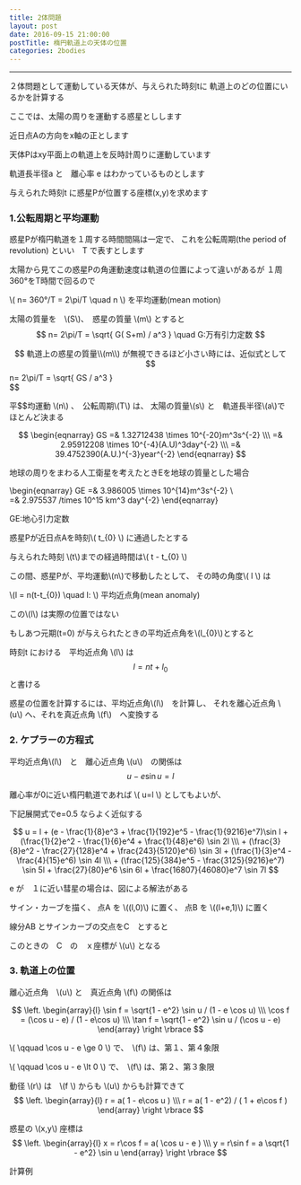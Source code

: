 ```yaml
---
title: 2体問題
layout: post
date: 2016-09-15 21:00:00
postTitle: 楕円軌道上の天体の位置
categories: 2bodies
---
```


-------

２体問題として運動している天体が、与えられた時刻tに
軌道上のどの位置にいるかを計算する

ここでは、太陽の周りを運動する惑星としします

近日点Aの方向をx軸の正とします

天体Pはxy平面上の軌道上を反時計周りに運動しています

軌道長半径a と　離心率 e はわかっているものとします

与えられた時刻t に惑星Pが位置する座標(x,y)を求めます

<div id="svg01"></div>

### 1.公転周期と平均運動

惑星Pが楕円軌道を１周する時間間隔は一定で、
これを公転周期(the period of revolution) といい　T で表すとします

太陽から見てこの惑星Pの角運動速度は軌道の位置によって違いがあるが
１周360°をT時間で回るので

\\( n= 360°/T = 2\pi/T  \quad n \\) を平均運動(mean motion)  

太陽の質量を　\\(S\\)、　惑星の質量 \\(m\\) とすると
$$
n= 2\pi/T = \sqrt{ G( S+m) / a^3 } \quad G:万有引力定数
$$

$$
軌道上の惑星の質量\\(m\\) が無視できるほど小さい時には、近似式として
$$
n=  2\pi/T = \sqrt{ GS / a^3 }      
$$

平$$均運動 \\(n\\) 、　公転周期\\(T\\) は、
太陽の質量\\(s\\) と　軌道長半径\\(a\\)でほとんど決まる

$$
\begin{eqnarray}
GS =& 1.32712438 \times 10^{-20}m^3s^{-2} \\\
   =& 2.95912208 \times 10^{-4}(A.U)^3day^{-2} \\\
   =& 39.4752390(A.U.)^{-3}year^{-2}
\end{eqnarray}
$$

地球の周りをまわる人工衛星を考えたときEを地球の質量とした場合

\begin{eqnarray}
GE =& 3.986005 \times 10^{14}m^3s^{-2} \\\
   =& 2.975537 /times 10^15 km^3 day^{-2}
\end{eqnarray}

GE:地心引力定数

惑星Pが近日点Aを時刻\\( t_{0} \\)  に通過したとする

与えられた時刻 \\(t\\)までの経過時間は\\( t - t_{0} \\)

この間、惑星Pが、平均運動\\(n\\)で移動したとして、
その時の角度\\( l \\) は

\\(l = n(t-t_{0}) \quad l: \\) 平均近点角(mean anomaly)

この\\(l\\)  は実際の位置ではない

もしあつ元期(t=0) が与えられたときの平均近点角を\\(l_{0}\\)とすると

時刻t における　平均近点角 \\(l\\) は
$$
l = nt + l_{0}
$$
と書ける

惑星の位置を計算するには、平均近点角\\(l\\)　を計算し、
それを離心近点角 \\(u\\) へ、それを真近点角 \\(f\\)　へ変換する

### 2. ケプラーの方程式

平均近点角\\(l\\)　と　離心近点角 \\(u\\)　の関係は
$$
u - e \sin u = l
$$

離心率が0に近い楕円軌道であれば \\( u=l \\) としてもよいが、

下記展開式でe=0.5 ならよく近似する

$$
u = l + (e - \frac{1}{8}e^3 + \frac{1}{192}e^5 - \frac{1}{9216}e^7)\sin l 
      + (\frac{1}{2}e^2 - \frac{1}{6}e^4 + \frac{1}{48}e^6) \sin 2l \\\
      + (\frac{3}{8}e^2 - \frac{27}{128}e^4 + \frac{243}{5120}e^6) \sin 3l
      + (\frac{1}{3}e^4 - \frac{4}{15}e^6) \sin 4l \\\
      + (\frac{125}{384}e^5 - \frac{3125}{9216}e^7) \sin 5l 
      + \frac{27}{80}e^6 \sin 6l
      + \frac{16807}{46080}e^7 \sin 7l
$$

e が　１に近い彗星の場合は、図による解法がある

<div id="svg02"></div>

サイン・カーブを描く、
点A を \\((l,0)\\) に置く、
点B を \\((l+e,1)\\) に置く

線分AB とサインカーブの交点をC　とすると

このときの　C　の　ｘ座標が \\(u\\) となる

### 3. 軌道上の位置

離心近点角　\\(u\\) と　真近点角 \\(f\\) の関係は

$$
\left.
\begin{array}{l}
\sin f = \sqrt{1 - e^2} \sin u / (1 - e \cos u) \\\
\cos f = (\cos u - e) / (1 - e\cos u) \\\
\tan f = \sqrt{1 - e^2} \sin u / (\cos u - e)
\end{array}
\right
\rbrace
$$

\\( \qquad \cos u - e \ge 0 \\) で、　\\(f\\) は、第１、第４象限

\\( \qquad \cos u - e \lt 0 \\) で、　\\(f\\) は、第２、第３象限

動径 \\(r\\) は　\\(f \\) からも \\(u\\) からも計算できて
$$
\left.
\begin{array}{l}
r = a( 1 - e\cos u ) \\\
r = a( 1 - e^2) / ( 1 + e\cos f )
\end{array}
\right
\rbrace
$$

惑星の \\(x,y\\) 座標は
$$
\left.
\begin{array}{l}
x = r\cos f = a( \cos u - e ) \\\
y = r\sin f = a \sqrt{1 - e^2} \sin u
\end{array}
\right
\rbrace
$$

<label class="label label-info">計算例</label>



<script src="//code.jquery.com/jquery-1.11.3.js"></script>
<script src="{{site.url}}/js/three.js"></script>
<script src="{{site.url}}/js/celestial-calc.js"></script>
<script src="https://dl.dropboxusercontent.com/u/3587259/Code/Threejs/OrbitControls.js"></script>
<script src="http://d3js.org/d3.v3.js"></script>
<script src="{{site.url}}/js/d3draws.js"></script>
<script type="text/javascript" src="http://cdn.mathjax.org/mathjax/latest/MathJax.js?config=TeX-AMS-MML_SVG"></script>
<script src="https://cdn.rawgit.com/google/code-prettify/master/loader/run_prettify.js?skin=sons-of-obsidian"></script>
<script type="text/javascript">
var $window = $(window)
  // make code pretty
  $('pre').addClass('prettyprint');
  $('pre').css({"background":"#111",
                 "font-size":"1.05em",
                    "border":"0px"}
                );
  $('code').css({"font-size":"1.05em","color":"#f00"});
  $('canvas').css({"background":"#fff"});

var height = 600,
    width  = 700;
var pi2 = Math.PI * 2;
var pi = Math.PI;
var aDegree = Math.PI / 180;
var decStep = Math.PI / 18;

var xScale = d3.scale.linear()
               .domain([-width/2,width/2])
               .range([0,width]);
var yScale = d3.scale.linear()
               .domain([0,height])
               .range([height/2,-height/2]);


var svg01 = d3.select("#svg01")
              .append("svg")               
              .attr("height",height)
              .attr("width",width)
              .style("background","#000");

var svg02 = d3.select("#svg02")
              .append("svg")               
              .attr("height",height)
              .attr("width",width)
              .style("background","#000");

var ellipseData01 = [
{"cx":0,"cy":0,"rx":250,"ry":250,"stroke":"#0f0","fillColor":"none"},
//{"cx":0,"cy":0,"rx":250,"ry":200,"stroke":"#fff","fillColor":"none"} 
];

drawEllipse(svg01,ellipseData01,xScale,yScale);            

// ellipse 
pathData01 = []; 
pathAttrs01 = {"stroke":"#fff","fillColor":"none"}; 

var e = 0.60;
var f = 250 *e;
for (var i=0; i<pi2; i+=aDegree){
  var r = 250* (1 - e*e) / ( 1 + e * Math.cos(i) );
  var x = r * Math.cos(i) + e*250;
  var y = r * Math.sin(i);
  pathData01.push( new Point(x,y) );
}

drawPath(svg01,pathData01,pathAttrs01,xScale,yScale);

// line a 
pathData01 = []; 
for (var i=0; i<180; i++){
  var x = i;
  var theta_ = aDegree*i;
  var y = 20 * Math.sin(theta_) ;
  pathData01.push( new Point(x,y) );
}

var xScale011 = d3.scale.linear()
               .domain([0,180])
               .range([100,350]);

drawPath(svg01,pathData01,pathAttrs01,xScale011,yScale);



var theta = aDegree * 109;
var r = 250* (1 - e*e) / ( 1 + e * Math.cos(theta) );
var x = r * Math.cos(theta) + e*250;
var y = r * Math.sin(theta);

var lineData01 = [
{"x1":0,"y1":0,
 "x2":250*Math.cos(aDegree*70),"y2":250*Math.sin(aDegree*70),
 "stroke":"#fff"},
{"x1":250*Math.cos(aDegree*70),"y1":0,
 "x2":250*Math.cos(aDegree*70),"y2":250*Math.sin(aDegree*70),
 "stroke":"#fff"},
{"x1":250*e,"y1":0,"x2":x,"y2":y,
 "stroke":"#fff"}

];    
drawLine(svg01,lineData01,xScale,yScale);

circleData01 = [
{"cx":0,"cy":0,"r":4,"stroke":"#fff","fillColor":"#fff"},
{"cx":f,"cy":0,"r":4,"stroke":"#fff","fillColor":"#fff"},
{"cx":250,"cy":0,"r":4,"stroke":"#fff","fillColor":"#fff"},
{"cx":x,"cy":y,"r":4,"stroke":"#fff","fillColor":"#fff"},
{"cx":0,"cy":-200,"r":4,"stroke":"#fff","fillColor":"#fff"},
{"cx":0,"cy":200,"r":4,"stroke":"#fff","fillColor":"#fff"},
];

drawCircle(svg01,circleData01,xScale,yScale);

var mathData01 = [
{"x":5,"y":30,"text":"O","fontSize":16},
{"x":255,"y":30,"text":"A","fontSize":16},
{"x":f,"y":30,"text":"S","fontSize":16},
{"x":250*Math.cos(aDegree*70)+5,"y":240,"text":"P(x,y)","fontSize":16},
{"x":-125,"y":70,"text":"a","fontSize":16},
{"x":f-9,"y":130,"text":"r","fontSize":16},
{"x":f+5,"y":75,"text":"$$f$$","fontSize":16},
{"x":30,"y":70,"text":"u","fontSize":16},
{"x":320,"y":65,"text":"$$x$$","fontSize":16},
{"x":f+5,"y":340,"text":"$$y$$","fontSize":16},

];
    
drawMathjax(svg01,mathData01,xScale,yScale);

// line r
pathData01 = [
  {"x":250*Math.cos(aDegree*70),"y":y},
  {"x":f-55,"y":175},
  {"x":f-40,"y":150},
  {"x":f-18,"y":100},
  {"x":f-10,"y":75},
  {"x":f -5,"y":50},
  {"x":250*e,"y":0},
];
pathAttrs011 = {"stroke":"#fff","fillColor":"none","interpolate":"basis"}; 

drawPath(svg01,pathData01,pathAttrs011,xScale,yScale);

var vecData01 = [
{"x1":80,"y1":200,"angles":170,"length":60,"stroke":"#fff"},
{"x1":-270,"y1":0,"angles":0,"length":580,"stroke":"#fff"},
{"x1":f,"y1":-280,"angles":90,"length":560,"stroke":"#fff"},
];    

drawVectorA(svg01,vecData01,xScale,yScale);

/**  ケプラーの方程式　図による解法　**/

var xScale02 = d3.scale.linear()
               .domain([-aDegree*10,aDegree*380])
               .range([0,width]);
var yScale02 = d3.scale.linear()
               .domain([1.2,-1.2])
               .range([0,height]);

var l = aDegree * 130;
var e = 0.8;

var u = 0;
for (var i= 0; i< pi2; i+=aDegree/3600){

  if (Math.floor(Math.sin(i)*100000)==Math.floor((i-l)/e*100000)){
    u = i;
    break;
  }

}


// x,y axis
var vecData02 = [
{"x1":0,"y1":0,"angles":0,"length":aDegree*370,"stroke":"#fff"},
{"x1":0,"y1":-1.1,"angles":90,"length":2.2,"stroke":"#fff"},
];    
drawVectorA(svg02,vecData02,xScale02,yScale02);

// 
var vecData021 = [
{"x1":0,"y1":Math.sin(u),"x2":u,"y2":Math.sin(u),"stroke":"#fff"},
{"x1":0,"y1":0.1,"x2":l,"y2":0.1,"stroke":"#fff"},
// e 
{"x1":l,"y1":-0.18,"x2":l+e,"y2":-0.18,"stroke":"#fff"},
];    
drawVectorW(svg02,vecData021,xScale02,yScale02);

// sine curve
var sineData02 = [];
for (var i = 0; i < pi2; i+=aDegree) {
  var y = Math.sin(i);
  sineData02.push( new Point(i,y));
};
drawPath(svg02,sineData02,pathAttrs01,xScale02,yScale02);


// lines
var lineData02 = [
// y=1
{"x1":0,"y1":1,"x2":aDegree*370,"y2":1,"stroke":"#fff"},
// y=-1
{"x1":0,"y1":-1,"x2":aDegree*370,"y2":-1,"stroke":"#fff"},
// A-B
{"x1":l,"y1":0,"x2":l+e,"y2":1,"stroke":"#fff"},
// l
{"x1":l,"y1":0.15,"x2":l,"y2":-0.2,"stroke":"#fff"},
// B-
{"x1":l+e,"y1":1,"x2":l+e,"y2":-0.2,"stroke":"#fff"},

];    
drawLine(svg02,lineData02,xScale02,yScale02);

// Points
circleData02 = [
// A
{"cx":l,"cy":0,"r":4,"stroke":"#fff","fillColor":"#fff"},
{"cx":l+e,"cy":1,"r":4,"stroke":"#fff","fillColor":"#fff"},
{"cx":u,"cy":Math.sin(u),"r":4,"stroke":"#fff","fillColor":"#fff"},
];
drawCircle(svg02,circleData02,xScale02,yScale02);

var mathData02 = [
{"x":aDegree*-7,"y":1.18,"text":"1","fontSize":16},
{"x":aDegree*-7,"y":0.15,"text":"0","fontSize":16},
{"x":aDegree*-9,"y":-0.85,"text":"-1","fontSize":16},
{"x":l+aDegree*7,"y":0.25,"text":"$$A(l,0)$$","fontSize":16},
{"x":l+e,"y":1.3,"text":"$$B(l+e,1)$$","fontSize":16},
{"x":u+aDegree*6,"y":0.68,"text":"$$C$$","fontSize":16},
{"x":u/2,"y":0.75,"text":"$$u$$","fontSize":16},
{"x":l/2,"y":0.35,"text":"$$l$$","fontSize":16},
{"x":l+e/2,"y":0.1,"text":"$$e$$","fontSize":16},
{"x":aDegree*240,"y":-0.5,"text":"$$y=\sin x$$","fontSize":16},
{"x":aDegree*370,"y":0.25,"text":"$$x$$","fontSize":16},
{"x":0,"y":1.4,"text":"$$y$$","fontSize":16},];
drawMathjax(svg02,mathData02,xScale02,yScale02);


</script>